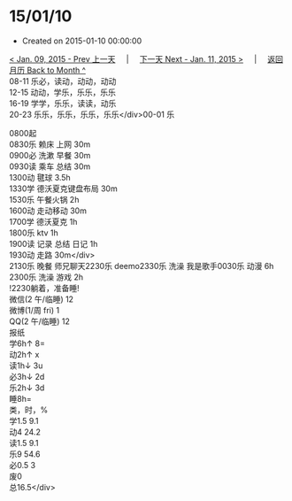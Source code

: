 # 15/01/10

* Created on 2015-01-10 00:00:00

[&lt; Jan. 09, 2015 - Prev 上一天](d09.md)     \|     [下一天 Next - Jan. 11, 2015 &gt;](d11.md)     \|     [返回月历 Back to Month ^](index.md)   
08-11 乐必，读动，动动，动动  
12-15 动动，学乐，乐乐，乐乐  
16-19 学学，乐乐，读读，动乐  
20-23 乐乐，乐乐，乐乐，乐乐&lt;/div&gt;00-01 乐  
  
0800起  
0830乐 赖床 上网 30m  
0900必 洗漱 早餐 30m  
0930读 乘车 总结 30m  
1300动 毽球 3.5h  
1330学 德沃夏克键盘布局 30m  
1530乐 午餐火锅 2h  
1600动 走动移动 30m  
1700学 德沃夏克 1h  
1800乐 ktv 1h  
1900读 记录 总结 日记 1h  
1930动 走路 30m&lt;/div&gt;  
2130乐 晚餐 师兄聊天2230乐 deemo2330乐 洗澡 我是歌手0030乐 动漫 6h  
2300乐 洗澡 游戏 2h  
!2230躺着，准备睡!  
微信\(2 午/临睡\) 12  
微博\(1/周 fri\) 1  
QQ\(2 午/临睡\) 12  
报纸  
学6h↑ 8=  
动2h↑ x  
读1h↓ 3u  
必3h↓ 2d  
乐2h↓ 3d  
睡8h=  
类，时，%  
学1.5 9.1  
动4 24.2  
读1.5 9.1  
乐9 54.6  
必0.5 3  
废0  
总16.5&lt;/div&gt;

